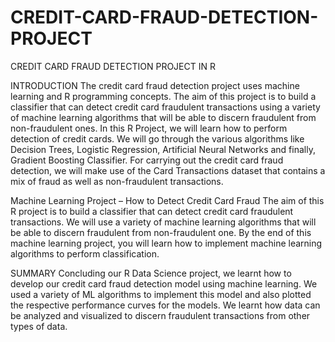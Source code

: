 # CREDIT-CARD-FRAUD-DETECTION-PROJECT
CREDIT CARD FRAUD DETECTION PROJECT IN R

INTRODUCTION
The credit card fraud detection project uses machine learning and R programming concepts.
The aim of this project is to build a classifier that can detect credit card fraudulent transactions using a variety of machine learning algorithms that will be able to discern fraudulent from non-fraudulent ones.
In this R Project, we will learn how to perform detection of credit cards. We will go through the various algorithms like Decision Trees, Logistic Regression, Artificial Neural Networks and finally, Gradient Boosting Classifier. For carrying out the credit card fraud detection, we will make use of the Card Transactions dataset that contains a mix of fraud as well as non-fraudulent transactions.

Machine Learning Project – How to Detect Credit Card Fraud
The aim of this R project is to build a classifier that can detect credit card fraudulent transactions. We will use a variety of machine learning algorithms that will be able to discern fraudulent from non-fraudulent one. By the end of this machine learning project, you will learn how to implement machine learning algorithms to perform classification.


SUMMARY
Concluding our R Data Science project, we learnt how to develop our credit card fraud detection model using machine learning. We used a variety of ML algorithms to implement this model and also plotted the respective performance curves for the models. We learnt how data can be analyzed and visualized to discern fraudulent transactions from other types of data.
